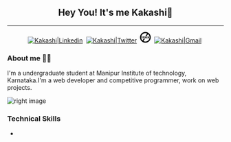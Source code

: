 <!--------header--------->
<h2 align="center">Hey You! It's me Kakashi👋</h2>
<hr>
<nav align="center">
  <p align="center">
    <p align="center">
        <a href="https://www.linkedin.com/in/kakashi-hatake-749933227/"><img alt="Kakashi|Linkedin" src="https://cdn.jsdelivr.net/npm/simple-icons@v3/icons/linkedin.svg" width="25px"></a>&nbsp;
        <a href="https://www.linkedin.com/in/kakashi-hatake-749933227/"><img alt="Kakashi|Twitter" src="https://cdn.jsdelivr.net/npm/simple-icons@3.13.0/icons/twitter.svg" width="25px"></a>&nbsp;
        <a href="https://www.stopstalk.com/user/profile/itskakashi"><img src="https://github.com/stopstalk/media-resources/blob/master/stopstalk-large-black.svg" alt="Kakashi|Stopstalk" width="25px"></a>&nbsp;
        <a href="mailto:ayushporwal3843@gmail.com"><img src="https://cdn.jsdelivr.net/npm/simple-icons@3.13.0/icons/gmail.svg" alt="Kakashi|Gmail" width="25px"></a>&nbsp;
    </p>
  </p>
</nav>

<!--------About Section--------->

<!--------<h3>About Me 🙋‍♂️</h3>--------->

### About me :raising_hand_man:
<p>I'm a undergraduate student at Manipur Institute of technology, Karnataka.I'm a web developer and competitive programmer, work on web projects.</p>
<img src="https://i.gifer.com/5eKX.gif" alt="right image">

<!---------- Skill Section --------------->
### Technical Skills
<ul>
  <li></li>

</ul>
